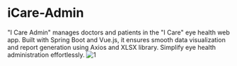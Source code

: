 # iCare-Admin
"I Care Admin" manages doctors and patients in the "I Care" eye health web app. Built with Spring Boot and Vue.js, it ensures smooth data visualization and report generation using Axios and XLSX library. Simplify eye health administration effortlessly.
![1](https://github.com/moshdev2213/ICare-Medicals/assets/103739510/aa97605f-f91f-430f-9570-d92ab31a1903)
